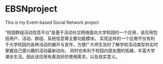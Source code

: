 # EBSNproject
This is my Event-based Social Network project


“校园群组活动信息平台”是基于活动社交网络面向大学校园的一个应用，该应用包括用户、活动、群组、系统信息等主要功能模块。
实现这样的一个应用不仅有利于大学校园内各种活动的展开与宣传，方便广大师生及时了解学校活动类型并实时掌握自己感兴趣的活动最新动向，
同时也有利于校园内朋友圈的拓展，丰富大学课余生活。因此该应用有着良好的使用需求，以及现实意义。
